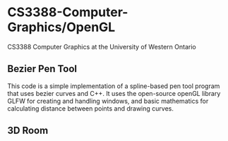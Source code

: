# CS3388-Computer-Graphics/OpenGL

CS3388 Computer Graphics at the University of Western Ontario

## Bezier Pen Tool
This code is a simple implementation of a spline-based pen tool program that uses bezier curves and C++. It uses the open-source openGL library GLFW for creating and handling windows, and basic mathematics for calculating distance between points and drawing curves.


## 3D Room
